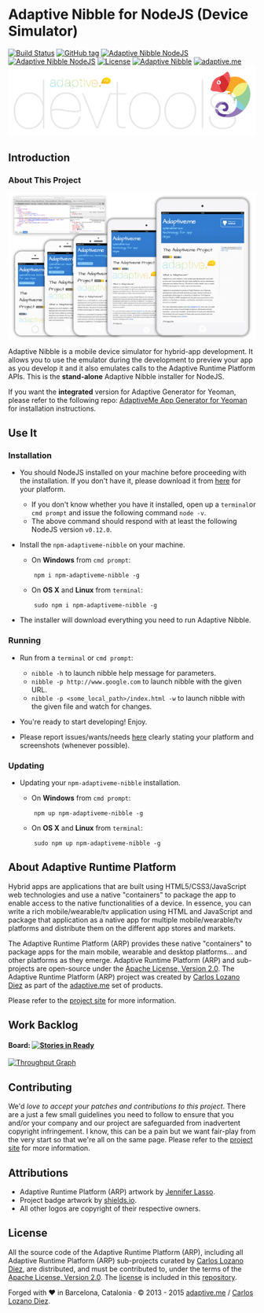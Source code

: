 # Adaptive Nibble for NodeJS (Device Simulator) 
[![Build Status](https://travis-ci.org/AdaptiveMe/npm-adaptiveme-nibble.svg?branch=master)](https://travis-ci.org/AdaptiveMe/npm-adaptiveme-nibble)
[![GitHub tag](https://img.shields.io/github/tag/AdaptiveMe/npm-adaptiveme-nibble.svg)](https://github.com/AdaptiveMe/npm-adaptiveme-nibble) 
[![Adaptive Nibble NodeJS](https://img.shields.io/npm/v/npm.svg)](https://www.npmjs.com/package/npm-adaptiveme-nibble) 
[![Adaptive Nibble NodeJS](https://img.shields.io/node/v/gh-badges.svg)](https://www.npmjs.com/package/npm-adaptiveme-nibble)
[![License](https://img.shields.io/badge/license-apache%202-blue.svg)](https://raw.githubusercontent.com/AdaptiveMe/adaptive-arp-api/master/LICENSE) 
[![Adaptive Nibble](https://img.shields.io/badge/devtools-nibble-yellow.svg)](https://github.com/AdaptiveMe/npm-adaptiveme-nibble)  [![adaptive.me](https://img.shields.io/badge/adaptive-me-fdcb0e.svg)](http://adaptive.me)
[![Adaptive Development Tools](https://raw.githubusercontent.com/AdaptiveMe/AdaptiveMe.github.io/master/assets/logos/normal/Logo-adaptive-devtools.png)](#)

## Introduction

### About This Project

[![Adaptive Nibble Screenshot](https://raw.githubusercontent.com/AdaptiveMe/AdaptiveMe.github.io/master/assets/screenshots/nibble-screenshot.png)](https://raw.githubusercontent.com/AdaptiveMe/AdaptiveMe.github.io/master/assets/screenshots/nibble-screenshot.png)

Adaptive Nibble is a mobile device simulator for hybrid-app development. It allows you to use the emulator during the development to preview your app as you develop it and it also emulates calls to the Adaptive Runtime Platform APIs. This is the **stand-alone** Adaptive Nibble installer for NodeJS. 

If you want the **integrated** version for Adaptive Generator for Yeoman, please refer to the following repo: [AdaptiveMe App Generator for Yeoman](https://github.com/AdaptiveMe/generator-adaptiveme) for installation instructions.

## Use It

### Installation

* You should NodeJS installed on your machine before proceeding with the installation. If you don't have it, please download it from [here](https://nodejs.org/download/) for your platform. 
	*	If you don't know whether you have it installed, open up a ```terminal```or ```cmd prompt``` and issue the following command ```node -v```.
	* The above command should respond with at least the following NodeJS version ```v0.12.0```.
* Install the ```npm-adaptiveme-nibble``` on your machine.
	* On **Windows** from ```cmd prompt```:
	
	
	```
  		npm i npm-adaptiveme-nibble -g
   	```
	* On **OS X** and **Linux** from ```terminal```:
	

	``` 
  		sudo npm i npm-adaptiveme-nibble -g
	```
*	The installer will download everything you need to run Adaptive Nibble.

### Running

* Run from a ```terminal``` or ```cmd prompt```:

	*	```nibble -h``` to launch nibble help message for parameters.
	*	```nibble -p http://www.google.com``` to launch nibble with the given URL.
	*	```nibble -p <some_local_path>/index.html -w``` to launch nibble with the given file and watch for changes.
* You're ready to start developing! Enjoy.

* Please report issues/wants/needs [here](https://github.com/AdaptiveMe/npm-adaptiveme-nibble/issues) clearly stating your platform and screenshots (whenever possible).

### Updating
* Updating your ```npm-adaptiveme-nibble``` installation.
	* On **Windows** from ```cmd prompt```:
		

	```
  		npm up npm-adaptiveme-nibble -g 
   	```
   	
	* On **OS X** and **Linux** from ```terminal```:
	

	``` 
  		sudo npm up npm-adaptiveme-nibble -g
	```

## About Adaptive Runtime Platform

Hybrid apps are applications that are built using HTML5/CSS3/JavaScript web technologies and use a native "containers" to package the app to enable access to the native functionalities of a device. In essence, you can write a rich mobile/wearable/tv application using HTML and JavaScript and package that application as a native app for multiple mobile/wearable/tv platforms and distribute them on the different app stores and markets.

The Adaptive Runtime Platform (ARP) provides these native "containers" to package apps for the main mobile, wearable and desktop platforms... and other platforms as they emerge. Adaptive Runtime Platform (ARP) and sub-projects are open-source under the [Apache License, Version 2.0](http://www.apache.org/licenses/LICENSE-2.0.html). The Adaptive Runtime Platform (ARP) project was created by [Carlos Lozano Diez](https://github.com/carloslozano) as part of the [adaptive.me](http://adaptive.me) set of products.

Please refer to the [project site](http://adaptiveme.github.io) for more information.

## Work Backlog

#### Board: [![Stories in Ready](https://badge.waffle.io/AdaptiveMe/npm-adaptiveme-nibble.svg?label=ready&title=Ready)](https://waffle.io/AdaptiveMe/npm-adaptiveme-nibble)

[![Throughput Graph](https://graphs.waffle.io/AdaptiveMe/npm-adaptiveme-nibble/throughput.svg)](https://waffle.io/AdaptiveMe/npm-adaptiveme-nibble/metrics)

## Contributing

We'd *love to accept your patches and contributions to this project*.  There are a just a few small guidelines you need to follow to ensure that you and/or your company and our project are safeguarded from inadvertent copyright infringement. I know, this can be a pain but we want fair-play from the very start so that we're all on the same page. Please refer to the [project site](http://adaptiveme.github.io) for more information.

## Attributions

* Adaptive Runtime Platform (ARP) artwork by [Jennifer Lasso](https://github.com/Jlassob).
* Project badge artwork by [shields.io](http://shields.io/).
* All other logos are copyright of their respective owners.

## License
All the source code of the Adaptive Runtime Platform (ARP), including all Adaptive Runtime Platform (ARP) sub-projects curated by [Carlos Lozano Diez](https://github.com/carloslozano), are distributed, and must be contributed to, under the terms of the [Apache License, Version 2.0](http://www.apache.org/licenses/LICENSE-2.0.html). The [license](https://raw.githubusercontent.com/AdaptiveMe/adaptive-arp-api/master/LICENSE) is included in this [repository](https://raw.githubusercontent.com/AdaptiveMe/adaptive-arp-api/master/LICENSE).

Forged with :heart: in Barcelona, Catalonia · © 2013 - 2015 [adaptive.me](http://adaptive.me) / [Carlos Lozano Diez](http://google.com/+CarlosLozano).

